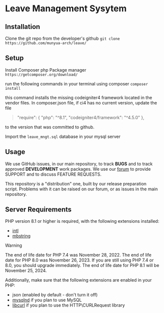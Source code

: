 # Leave Management Sysytem

## Installation 

Clone the git repo from the developer's github
`git clone https://github.com/munyua-arch/leave/`



## Setup

Install Composer php Package manager
`https://getcomposer.org/download/`

run the following commands in your terminal using composer
`composer install`

this command installs the missing codeigniter4 framework located in the vendor files.
In composer.json file, if ci4 has no current version, update the file 

>"require": {
>       "php": "^8.1",
>      "codeigniter4/framework": "^4.5.0"
> },

to the version that was committed to github.

Import the `leave_mngt.sql` database in your mysql server

## Usage

We use GitHub issues, in our main repository, to track **BUGS** and to track approved **DEVELOPMENT** work packages.
We use our [forum](http://forum.codeigniter.com) to provide SUPPORT and to discuss
FEATURE REQUESTS.

This repository is a "distribution" one, built by our release preparation script.
Problems with it can be raised on our forum, or as issues in the main repository.

## Server Requirements

PHP version 8.1 or higher is required, with the following extensions installed:

- [intl](http://php.net/manual/en/intl.requirements.php)
- [mbstring](http://php.net/manual/en/mbstring.installation.php)

> [!WARNING]
> The end of life date for PHP 7.4 was November 28, 2022.
> The end of life date for PHP 8.0 was November 26, 2023.
> If you are still using PHP 7.4 or 8.0, you should upgrade immediately.
> The end of life date for PHP 8.1 will be November 25, 2024.

Additionally, make sure that the following extensions are enabled in your PHP:

- json (enabled by default - don't turn it off)
- [mysqlnd](http://php.net/manual/en/mysqlnd.install.php) if you plan to use MySQL
- [libcurl](http://php.net/manual/en/curl.requirements.php) if you plan to use the HTTP\CURLRequest library
